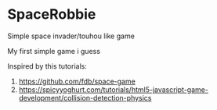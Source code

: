 # SpaceRobbie
Simple space invader/touhou like game

My first simple game i guess

Inspired by this tutorials:
1. https://github.com/fdb/space-game
2. https://spicyyoghurt.com/tutorials/html5-javascript-game-development/collision-detection-physics
